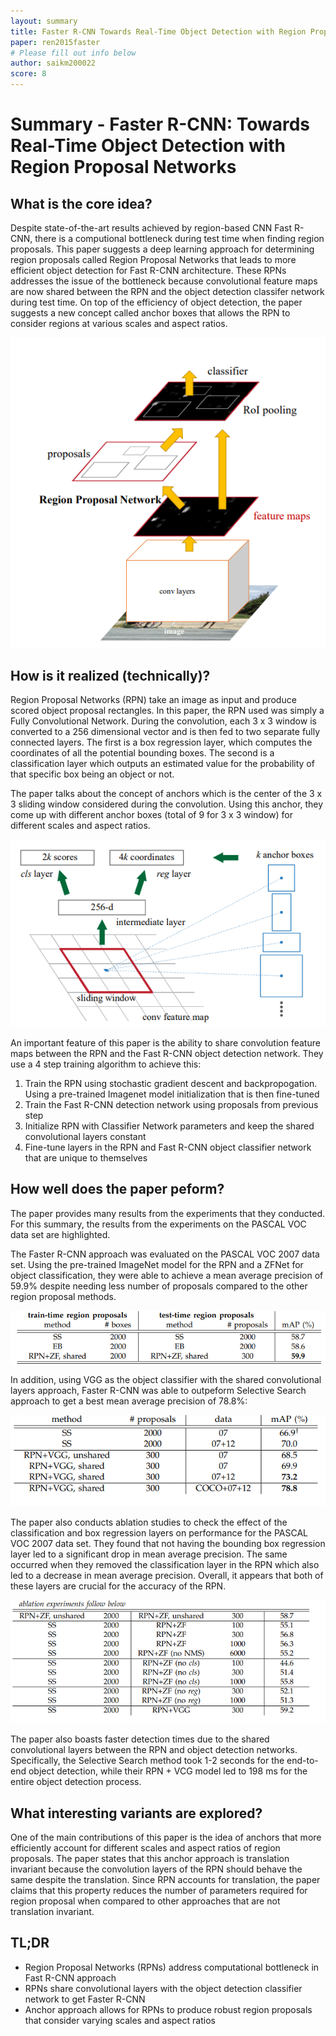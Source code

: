 ```yaml
---
layout: summary
title: Faster R-CNN Towards Real-Time Object Detection with Region Proposal Networks
paper: ren2015faster
# Please fill out info below
author: saikm200022
score: 8
---
```


# **Summary - Faster R-CNN: Towards Real-Time Object Detection with Region Proposal Networks**

## What is the core idea?

Despite state-of-the-art results achieved by region-based CNN Fast R-CNN, there is a computional bottleneck during test time when finding region proposals. This paper suggests a deep learning approach for determining region proposals called Region Proposal Networks that leads to more efficient object detection for Fast R-CNN architecture. These RPNs addresses the issue of the bottleneck because convolutional feature maps are now shared between the RPN and the object detection classifer network during test time. On top of the efficiency of object detection, the paper suggests a new concept called anchor boxes that allows the RPN to consider regions at various scales and aspect ratios.

![Alt Text](ren2015faster_2_1a.PNG)

## How is it realized (technically)?

Region Proposal Networks (RPN) take an image as input and produce scored object proposal rectangles. In this paper, the RPN used was simply a Fully Convolutional Network. During the convolution, each 3 x 3 window is converted to a 256 dimensional vector and is then fed to two separate fully connected layers. The first is a box regression layer, which computes the coordinates of all the potential bounding boxes. The second is a classification layer which outputs an estimated value for the probability of that specific box being an object or not. 

The paper talks about the concept of anchors which is the center of the 3 x 3 sliding window considered during the convolution. Using this anchor, they come up with different anchor boxes (total of 9 for 3 x 3 window) for different scales and aspect ratios. 

![Alt Text](ren2015faster_2_1b.PNG)

An important feature of this paper is the ability to share convolution feature maps between the RPN and the Fast R-CNN object detection network. They use a 4 step training algorithm to achieve this:
1. Train the RPN using stochastic gradient descent and backpropogation. Using a pre-trained Imagenet model initialization that is then fine-tuned
1. Train the Fast R-CNN detection network using proposals from previous step
1. Initialize RPN with Classifier Network parameters and keep the shared convolutional layers constant
1. Fine-tune layers in the RPN and Fast R-CNN object classifier network that are unique to themselves

## How well does the paper peform?

The paper provides many results from the experiments that they conducted. For this summary, the results from the experiments on the PASCAL VOC data set are highlighted.

The Faster R-CNN approach was evaluated on the PASCAL VOC 2007 data set. Using the pre-trained ImageNet model for the RPN and a ZFNet for object classification, they were able to achieve a mean average precision of 59.9% despite needing less number of proposals compared to the other region proposal methods. 

![Alt Text](ren2015faster_2_1c.PNG)


In addition, using VGG as the object classifier with the shared convolutional layers approach, Faster R-CNN was able to outpeform Selective Search approach to get a best mean average precision of 78.8%:

![Alt Text](ren2015faster_2_1d.PNG)

The paper also conducts ablation studies to check the effect of the classification and box regression layers on performance for the PASCAL VOC 2007 data set. They found that not having the bounding box regression layer led to a significant drop in mean average precision. The same occurred when they removed the classification layer in the RPN which also led to a decrease in mean average precision. Overall, it appears that both of these layers are crucial for the accuracy of the RPN. 

![Alt Text](ren2015faster_2_1e.PNG)

The paper also boasts faster detection times due to the shared convolutional layers between the RPN and object detection networks. Specifically, the Selective Search method took 1-2 seconds for the end-to-end object detection, while their RPN + VCG model led to 198 ms for the entire object detection process. 


## What interesting variants are explored?

One of the main contributions of this paper is the idea of anchors that more efficiently account for different scales and aspect ratios of region proposals. The paper states that this anchor approach is translation invariant because the convolution layers of the RPN should behave the same despite the translation. Since RPN accounts for translation, the paper claims that this property reduces the number of parameters required for region proposal when compared to other approaches that are not translation invariant.

## TL;DR
* Region Proposal Networks (RPNs) address computational bottleneck in Fast R-CNN approach
* RPNs share convolutional layers with the object detection classifier network to get Faster R-CNN
* Anchor approach allows for RPNs to produce robust region proposals that consider varying scales and aspect ratios
